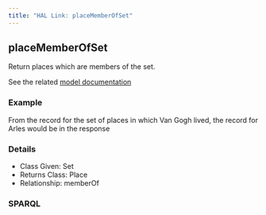 ```yaml
---
title: "HAL Link: placeMemberOfSet"
---
```


## placeMemberOfSet

Return places which are members of the set.

See the related [model documentation](/model/collection/#features)

### Example

From the record for the set of places in which Van Gogh lived, the record for Arles would be in the response


### Details

* Class Given: Set
* Returns Class: Place
* Relationship: memberOf


### SPARQL
```

```

